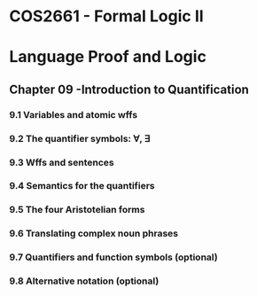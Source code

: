 # COS2661 - Formal Logic II

# Language Proof and Logic

## Chapter 09 -Introduction to Quantification

### 9.1 Variables and atomic wffs

### 9.2 The quantifier symbols: ∀, ∃

### 9.3 Wffs and sentences

### 9.4 Semantics for the quantifiers

### 9.5 The four Aristotelian forms

### 9.6 Translating complex noun phrases

### 9.7 Quantifiers and function symbols (optional)

### 9.8 Alternative notation (optional) 

